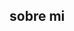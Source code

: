 ## sobre mi
<!--
**OsvaldoCeschini/OsvaldoCeschini** is a ✨ _special_ ✨ repository because its `README.md` (this file) appears on your GitHub profile.

Here are some ideas to get you started:

- # actualmente estoy trabajando en un proyecto con Arduino ...
